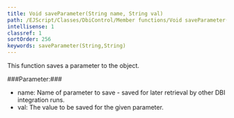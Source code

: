 ```yaml
---
title: Void saveParameter(String name, String val)
path: /EJScript/Classes/DbiControl/Member functions/Void saveParameter(String name, String val)
intellisense: 1
classref: 1
sortOrder: 256
keywords: saveParameter(String,String)
---
```



This function saves a parameter to the object.




###Parameter:###


 - name: Name of parameter to save - saved for later retrieval by other DBI integration runs.
 - val: The value to be saved for the given parameter.


